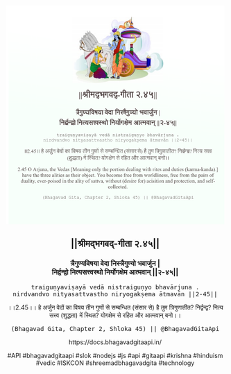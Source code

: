 <img src="../../asset/BG_2_45.png"/>
<center><h2>||श्रीमद्‍भगवद्‍-गीता २.४५||</h2>
<h3>त्रैगुण्यविषया वेदा निस्त्रैगुण्यो भवार्जुन |<br/>निर्द्वन्द्वो नित्यसत्त्वस्थो निर्योगक्षेम आत्मवान् ||२-४५||</h3>
<pre>traiguṇyaviṣayā vedā nistraiguṇyo bhavārjuna .<br/>nirdvandvo nityasattvastho niryogakṣema ātmavān ||2-45||</pre>
<p>।।2.45।। हे अर्जुन  वेदों का विषय तीन गुणों से सम्बन्धित (संसार से) है  तुम त्रिगुणातीत? निर्द्वन्द्व? नित्य सत्त्व (शुद्धता) में स्थित? योगक्षेम से रहित और आत्मवान् बनो।।</p>
<pre>(Bhagavad Gita, Chapter 2, Shloka 45) || @BhagavadGitaApi</pre><p>https://docs.bhagavadgitaapi.in/</p><p>#API #bhagavadgitaapi #slok #nodejs #js #api #gitaapi #krishna #hinduism #vedic #ISKCON #shreemadbhagavadgita #technology</p></center>